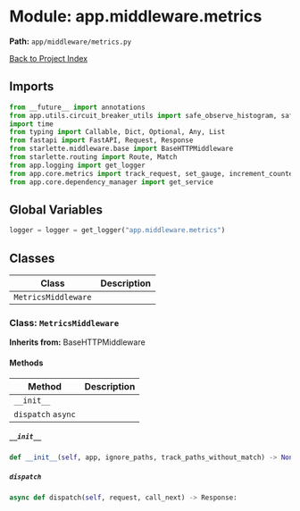 # Module: app.middleware.metrics

**Path:** `app/middleware/metrics.py`

[Back to Project Index](../../../index.md)

## Imports
```python
from __future__ import annotations
from app.utils.circuit_breaker_utils import safe_observe_histogram, safe_increment_counter
import time
from typing import Callable, Dict, Optional, Any, List
from fastapi import FastAPI, Request, Response
from starlette.middleware.base import BaseHTTPMiddleware
from starlette.routing import Route, Match
from app.logging import get_logger
from app.core.metrics import track_request, set_gauge, increment_counter, observe_histogram, MetricName, MetricTag
from app.core.dependency_manager import get_service
```

## Global Variables
```python
logger = logger = get_logger("app.middleware.metrics")
```

## Classes

| Class | Description |
| --- | --- |
| `MetricsMiddleware` |  |

### Class: `MetricsMiddleware`
**Inherits from:** BaseHTTPMiddleware

#### Methods

| Method | Description |
| --- | --- |
| `__init__` |  |
| `dispatch` `async` |  |

##### `__init__`
```python
def __init__(self, app, ignore_paths, track_paths_without_match) -> None:
```

##### `dispatch`
```python
async def dispatch(self, request, call_next) -> Response:
```
